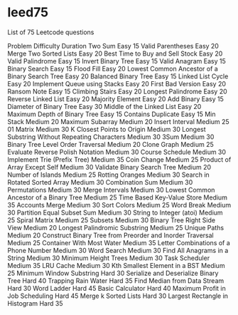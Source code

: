 # leed75
List of 75 Leetcode questions 

Problem	Difficulty	Duration
Two Sum	Easy	15
Valid Parentheses	Easy	20
Merge Two Sorted Lists	Easy	20
Best Time to Buy and Sell Stock	Easy	20
Valid Palindrome	Easy	15
Invert Binary Tree	Easy	15
Valid Anagram	Easy	15
Binary Search	Easy	15
Flood Fill	Easy	20
Lowest Common Ancestor of a Binary Search Tree	Easy	20
Balanced Binary Tree	Easy	15
Linked List Cycle	Easy	20
Implement Queue using Stacks	Easy	20
First Bad Version	Easy	20
Ransom Note	Easy	15
Climbing Stairs	Easy	20
Longest Palindrome	Easy	20
Reverse Linked List	Easy	20
Majority Element	Easy	20
Add Binary	Easy	15
Diameter of Binary Tree	Easy	30
Middle of the Linked List	Easy	20
Maximum Depth of Binary Tree	Easy	15
Contains Duplicate	Easy	15
Min Stack	Medium	20
Maximum Subarray	Medium	20
Insert Interval	Medium	25
01 Matrix	Medium	30
K Closest Points to Origin	Medium	30
Longest Substring Without Repeating Characters	Medium	30
3Sum	Medium	30
Binary Tree Level Order Traversal	Medium	20
Clone Graph	Medium	25
Evaluate Reverse Polish Notation	Medium	30
Course Schedule	Medium	30
Implement Trie (Prefix Tree)	Medium	35
Coin Change	Medium	25
Product of Array Except Self	Medium	30
Validate Binary Search Tree	Medium	20
Number of Islands	Medium	25
Rotting Oranges	Medium	30
Search in Rotated Sorted Array	Medium	30
Combination Sum	Medium	30
Permutations	Medium	30
Merge Intervals	Medium	30
Lowest Common Ancestor of a Binary Tree	Medium	25
Time Based Key-Value Store	Medium	35
Accounts Merge	Medium	30
Sort Colors	Medium	25
Word Break	Medium	30
Partition Equal Subset Sum	Medium	30
String to Integer (atoi)	Medium	25
Spiral Matrix	Medium	25
Subsets	Medium	30
Binary Tree Right Side View	Medium	20
Longest Palindromic Substring	Medium	25
Unique Paths	Medium	20
Construct Binary Tree from Preorder and Inorder Traversal	Medium	25
Container With Most Water	Medium	35
Letter Combinations of a Phone Number	Medium	30
Word Search	Medium	30
Find All Anagrams in a String	Medium	30
Minimum Height Trees	Medium	30
Task Scheduler	Medium	35
LRU Cache	Medium	30
Kth Smallest Element in a BST	Medium	25
Minimum Window Substring	Hard	30
Serialize and Deserialize Binary Tree	Hard	40
Trapping Rain Water	Hard	35
Find Median from Data Stream	Hard	30
Word Ladder	Hard	45
Basic Calculator	Hard	40
Maximum Profit in Job Scheduling	Hard	45
Merge k Sorted Lists	Hard	30
Largest Rectangle in Histogram	Hard	35
